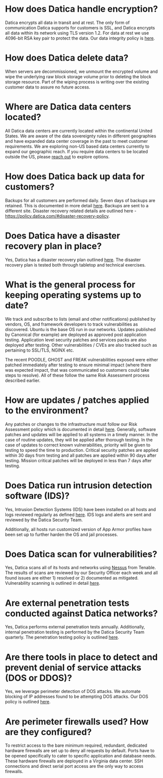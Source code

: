 # How does Datica handle encryption?

Datica encrypts all data in transit and at rest. The only form of communication Datica supports for customers is SSL, and Datica encrypts all data within its network using TLS version 1.2. For data at rest we use 4096-bit RSA key pair to protect the data. Our data integrity policy is [here][1].

# How does Datica delete data?

When servers are decommissioned, we unmount the encrypted volume and wipe the underlying raw block storage volume prior to deleting the block storage resource. Part of the wiping process is writing over the existing customer data to assure no future access.

# Where are Datica data centers located?

All Datica data centers are currently located within the continental United States. We are aware of the data sovereignty rules in different geographies and have expanded data center coverage in the past to meet customer requirements. We are exploring non-US based data centers currently to expand our geographic reach. If you require data centers to be located outside the US, please [reach out][2] to explore options.

# How does Datica back up data for customers?

Backups for all customers are performed daily. Seven days of backups are retained. This is documented in more detail [here][3]. Backups are sent to a different site. Disaster recovery related details are outlined here - https://policy.datica.com/#disaster-recovery-policy. 

# Does Datica have a disaster recovery plan in place?

Yes, Datica has a disaster recovery plan outlined [here][4]. The disaster recovery plan is tested both through tabletop and technical exercises.

# What is the general process for keeping operating systems up to date?

We track and subscribe to lists (email and other notifications) published by vendors, OS, and framework developers to track vulnerabilities as discovered. Ubuntu is the base OS run in our networks. Updates published by Canonical (for example) are deployed as approved post application testing. Application level security patches and services packs are also deployed after testing. Other vulnerabilities / CVEs are also tracked such as pertaining to SSL/TLS, NGINX etc.

The recent POODLE, GHOST and FREAK vulnerabilities exposed were either patched immediately after testing to ensure minimal impact (where there was expected impact, that was communicated so customers could take steps to resolve). All of these follow the same Risk Assessment process described earlier.

# How are updates / patches applied to the environment?

Any patches or changes to the infrastructure must follow our Risk Assessment policy which is documented in detail [here][5].
Generally, software patches and updates will be applied to all systems in a timely manner. In the case of routine updates, they will be applied after thorough testing. In the case of updates to correct known vulnerabilities, priority will be given to testing to speed the time to production. Critical security patches are applied within 30 days from testing and all patches are applied within 90 days after testing. Mission critical patches will be deployed in less than 7 days after testing.

# Does Datica run intrusion detection software (IDS)?

Yes, Intrusion Detection Systems (IDS) have been installed on all hosts and logs reviewed regularly as defined [here][6]. IDS logs and alerts are sent and reviewed by the Datica Security Team.

Additionally, all hosts run customized version of App Armor profiles have been set up to further harden the OS and jail processes.

# Does Datica scan for vulnerabilities?

Yes, Datica scans all of its hosts and networks using [Nessus][7] from Tenable. The results of scans are reviewed by our Security Officer each week and all found issues are either 1) resolved or 2) documented as mitigated. Vulnerability scanning is outlined in detail [here][8].

# Are external penetration tests conducted against Datica networks?

Yes, Datica performs external penetration tests annually. Additionally, internal penetration testing is performed by the Datica Security Team quarterly. The penetration testing policy is outlined [here][9].

# Are there tools in place to detect and prevent denial of service attacks (DOS or DDOS)?

Yes, we leverage perimeter detection of DOS attacks. We automate blocking of IP addresses found to be attempting DOS attacks. Our DOS policy is outlined [here][10].

# Are perimeter firewalls used? How are they configured?

To restrict access to the bare minimum required, redundant, dedicated hardware firewalls are set up to deny all requests by default. Ports have to be opened specifically to cater to specific application and database needs. These hardware firewalls are deployed in a Virginia data center. SSH connections and direct serial port access are the only way to access firewalls.


[1]:	https://policy.datica.com/#data-integrity-policy
[2]:	mailto:sales@datica.com
[3]:	https://policy.datica.com/#backup-policy-and-procedures
[4]:	https://policy.datica.com/#disaster-recovery-policy
[5]:	https://policy.datica.com/#risk-management-policy
[6]:	https://policy.datica.com/#intrusion-detection-policy
[7]:	http://www.tenable.com/products/nessus-vulnerability-scanner
[8]:	https://policy.datica.com/#vulnerability-scanning-policy97
[9]:	https://policy.datica.com/#vulnerability-scanning-policy97
[10]:	https://policy.datica.com/#intrusion-detection-policy
